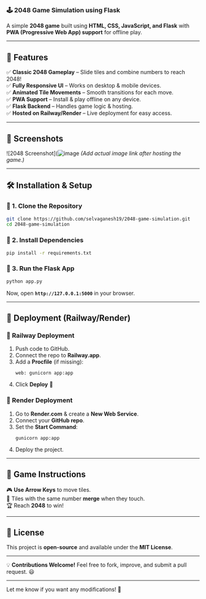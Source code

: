 ### **🕹 2048 Game Simulation using Flask**  
A simple **2048 game** built using **HTML, CSS, JavaScript, and Flask** with **PWA (Progressive Web App) support** for offline play.  

---

## **🚀 Features**
✅ **Classic 2048 Gameplay** – Slide tiles and combine numbers to reach 2048!  
✅ **Fully Responsive UI** – Works on desktop & mobile devices.  
✅ **Animated Tile Movements** – Smooth transitions for each move.  
✅ **PWA Support** – Install & play offline on any device.  
✅ **Flask Backend** – Handles game logic & hosting.  
✅ **Hosted on Railway/Render** – Live deployment for easy access.  

---

## **📸 Screenshots**
![2048 Screenshot](![image](https://github.com/user-attachments/assets/904622be-85a2-46ce-a530-e23e63a6cee5)
*(Add actual image link after hosting the game.)*  

---

## **🛠 Installation & Setup**
### **🔹 1. Clone the Repository**
```sh
git clone https://github.com/selvaganesh19/2048-game-simulation.git
cd 2048-game-simulation
```

### **🔹 2. Install Dependencies**
```sh
pip install -r requirements.txt
```

### **🔹 3. Run the Flask App**
```sh
python app.py
```
Now, open **`http://127.0.0.1:5000`** in your browser.

---

## **🚀 Deployment (Railway/Render)**
### **🔹 Railway Deployment**
1. Push code to GitHub.  
2. Connect the repo to **Railway.app**.  
3. Add a **Procfile** (if missing):  
   ```
   web: gunicorn app:app
   ```
4. Click **Deploy** 🚀  

### **🔹 Render Deployment**
1. Go to **Render.com** & create a **New Web Service**.  
2. Connect your **GitHub repo**.  
3. Set the **Start Command**:  
   ```
   gunicorn app:app
   ```
4. Deploy the project.  

---

## **🎯 Game Instructions**
🎮 **Use Arrow Keys** to move tiles.  
🔢 Tiles with the same number **merge** when they touch.  
🏆 Reach **2048** to win!  

---

## **📜 License**
This project is **open-source** and available under the **MIT License**.  

---

💡 **Contributions Welcome!** Feel free to fork, improve, and submit a pull request. 😃  

---
Let me know if you want any modifications! 🚀
